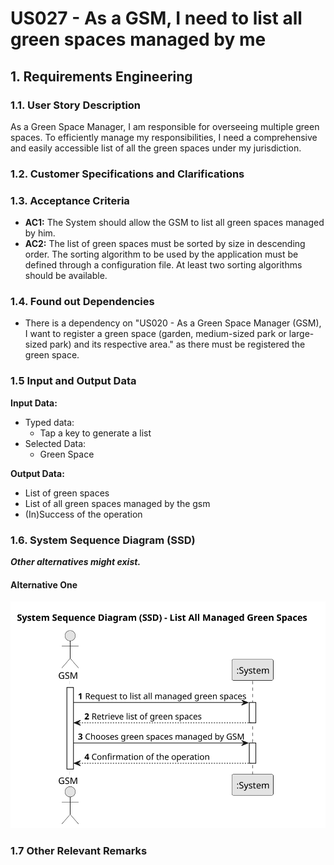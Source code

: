 # US027 - As a GSM, I need to list all green spaces managed by me


## 1. Requirements Engineering

### 1.1. User Story Description

As a Green Space Manager, I am responsible for overseeing multiple green spaces. To efficiently manage my responsibilities, 
I need a comprehensive and easily accessible list of all the green spaces under my jurisdiction. 

### 1.2. Customer Specifications and Clarifications

### 1.3. Acceptance Criteria

* **AC1:** The System should allow the GSM to list all green spaces managed by him.
* **AC2:** The list of green spaces must be sorted by size in descending order. The sorting algorithm to be used by the application
must be defined through a configuration file. At least two sorting algorithms should be available.

### 1.4. Found out Dependencies

* There is a dependency on "US020 - As a Green Space Manager (GSM), I want to register a green
space (garden, medium-sized park or large-sized park) and its respective area." as there must be registered the green space.

### 1.5 Input and Output Data

**Input Data:**

* Typed data:
    * Tap a key to generate a list
* Selected Data:
  * Green Space

**Output Data:**

  * List of green spaces
  * List of all green spaces managed by the gsm
  * (In)Success of the operation

### 1.6. System Sequence Diagram (SSD) 

**_Other alternatives might exist._**

#### Alternative One

![System Sequence Diagram - Alternative One](svg/us027-system-sequence-diagram-alternative-one.svg)

### 1.7 Other Relevant Remarks
